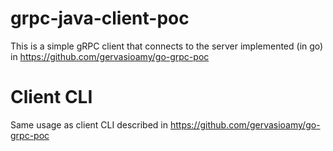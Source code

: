 # grpc-java-client-poc

This is a simple gRPC client that connects to the server implemented (in go) in https://github.com/gervasioamy/go-grpc-poc

# Client CLI
Same usage as client CLI described in https://github.com/gervasioamy/go-grpc-poc